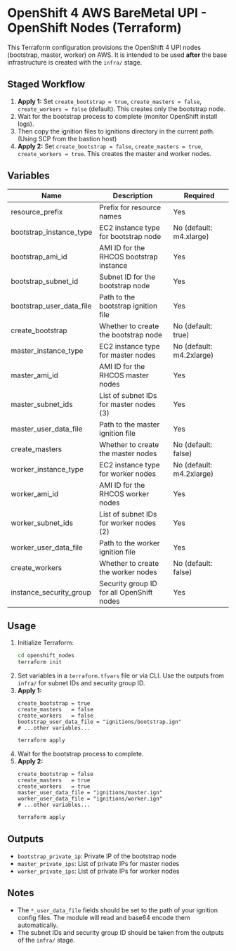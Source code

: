 # OpenShift 4 AWS BareMetal UPI - OpenShift Nodes (Terraform)

This Terraform configuration provisions the OpenShift 4 UPI nodes (bootstrap, master, worker) on AWS. It is intended to be used **after** the base infrastructure is created with the `infra/` stage.

## Staged Workflow
1. **Apply 1:** Set `create_bootstrap = true`, `create_masters = false`, `create_workers = false` (default). This creates only the bootstrap node.
2. Wait for the bootstrap process to complete (monitor OpenShift install logs).
3. Then copy the ignition files to ignitions directory in the current path. (Using SCP from the bastion host)
4. **Apply 2:** Set `create_bootstrap = false`, `create_masters = true`, `create_workers = true`. This creates the master and worker nodes.

## Variables
| Name                        | Description                                      | Required |
|-----------------------------|--------------------------------------------------|----------|
| resource_prefix             | Prefix for resource names                        | Yes      |
| bootstrap_instance_type     | EC2 instance type for bootstrap node             | No (default: m4.xlarge) |
| bootstrap_ami_id            | AMI ID for the RHCOS bootstrap instance          | Yes      |
| bootstrap_subnet_id         | Subnet ID for the bootstrap node                 | Yes      |
| bootstrap_user_data_file    | Path to the bootstrap ignition file              | Yes      |
| create_bootstrap            | Whether to create the bootstrap node             | No (default: true) |
| master_instance_type        | EC2 instance type for master nodes               | No (default: m4.2xlarge) |
| master_ami_id               | AMI ID for the RHCOS master nodes                | Yes      |
| master_subnet_ids           | List of subnet IDs for master nodes (3)          | Yes      |
| master_user_data_file       | Path to the master ignition file                 | Yes      |
| create_masters              | Whether to create the master nodes               | No (default: false) |
| worker_instance_type        | EC2 instance type for worker nodes               | No (default: m4.2xlarge) |
| worker_ami_id               | AMI ID for the RHCOS worker nodes                | Yes      |
| worker_subnet_ids           | List of subnet IDs for worker nodes (2)          | Yes      |
| worker_user_data_file       | Path to the worker ignition file                 | Yes      |
| create_workers              | Whether to create the worker nodes               | No (default: false) |
| instance_security_group     | Security group ID for all OpenShift nodes        | Yes      |

## Usage
1. Initialize Terraform:
   ```sh
   cd openshift_nodes
   terraform init
   ```
2. Set variables in a `terraform.tfvars` file or via CLI. Use the outputs from `infra/` for subnet IDs and security group ID.
3. **Apply 1:**
   ```hcl
   create_bootstrap = true
   create_masters   = false
   create_workers   = false
   bootstrap_user_data_file = "ignitions/bootstrap.ign"
   # ...other variables...
   ```
   ```sh
   terraform apply
   ```
4. Wait for the bootstrap process to complete.
5. **Apply 2:**
   ```hcl
   create_bootstrap = false
   create_masters   = true
   create_workers   = true
   master_user_data_file = "ignitions/master.ign"
   worker_user_data_file = "ignitions/worker.ign"
   # ...other variables...
   ```
   ```sh
   terraform apply
   ```

## Outputs
- `bootstrap_private_ip`: Private IP of the bootstrap node
- `master_private_ips`: List of private IPs for master nodes
- `worker_private_ips`: List of private IPs for worker nodes

## Notes
- The `*_user_data_file` fields should be set to the path of your ignition config files. The module will read and base64 encode them automatically.
- The subnet IDs and security group ID should be taken from the outputs of the `infra/` stage. 
